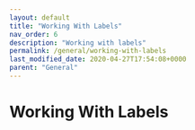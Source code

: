 ```yaml
---
layout: default
title: "Working With Labels"
nav_order: 6
description: "Working with labels"
permalink: /general/working-with-labels
last_modified_date: 2020-04-27T17:54:08+0000
parent: "General"
---
```


# Working With Labels
